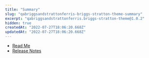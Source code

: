 ```yaml
---
title: "Summary"
slug: "qabriggsandstrattonferris-briggs-stratton-theme-summary"
excerpt: "qabriggsandstrattonferris.briggs-stratton-theme@1.0.2"
hidden: true
createdAt: "2022-07-27T18:06:20.668Z"
updatedAt: "2022-07-27T18:06:20.668Z"
---
```

- [Read Me](../README.md)
- [Release Notes](../CHANGELOG.md)